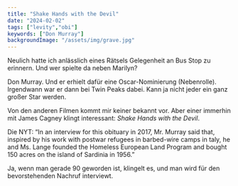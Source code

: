 ```yaml
---
title: "Shake Hands with the Devil"
date: "2024-02-02"
tags: ["levity","obi"]
keywords: ["Don Murray"]
backgroundImage: "/assets/img/grave.jpg"
---
```

Neulich hatte ich anlässlich eines Rätsels Gelegenheit an Bus Stop zu erinnern. Und wer spielte da neben Marilyn?

Don Murray. Und er erhielt dafür eine Oscar-Nominierung (Nebenrolle). Irgendwann war er dann bei Twin Peaks dabei. Kann ja nicht jeder ein ganz großer Star werden.

Von den anderen Filmen kommt mir keiner bekannt vor. Aber einer immerhin mit James Cagney klingt interessant:  *Shake Hands with the Devil*.

Die NYT: “In an interview for this obituary in 2017, Mr. Murray said that, inspired by his work with postwar refugees in barbed-wire camps in taly, he and Ms. Lange founded the Homeless European Land Program and bought 150 acres on the island of Sardinia in 1956.”

Ja, wenn man gerade 90 geworden ist, klingelt es, und man wird für den bevorstehenden Nachruf interviewt.